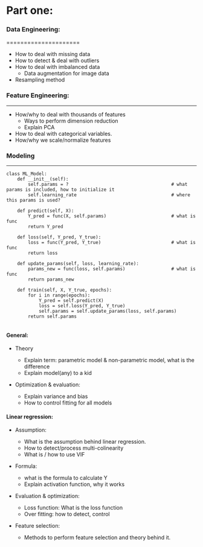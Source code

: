# Part one:

### Data Engineering:
=====================

+ How to deal with missing data
+ How to detect & deal with outliers
+ How to deal with imbalanced data
  - Data augmentation for image data
+ Resampling method


### Feature Engineering:
______________
- How/why to deal with thousands of features
  + Ways to perform dimension reduction
   - Explain PCA
- How to deal with categorical variables.
- How/why we scale/normalize features

### Modeling
______________
```
class ML_Model:
    def __init__(self):
        self.params = ?                                      # what params is included, how to initialize it
        self.learning_rate                                   # where this params is used?
        
    def predict(self, X):
        Y_pred = func(X, self.params)                        # what is func
        return Y_pred
  
    def loss(self, Y_pred, Y_true):
        loss = func(Y_pred, Y_true)                          # what is func
        return loss

    def update_params(self, loss, learning_rate):
        params_new = func(loss, self.params)                 # what is func
        return params_new
        
    def train(self, X, Y_true, epochs):
        for i in range(epochs):
            Y_pred = self.predict(X)
            loss = self.loss(Y_pred, Y_true)
            self.params = self.update_params(loss, self.params)
        return self.params
            
```
#### General:
- Theory
  - Explain term: parametric model & non-parametric model, what is the difference
  - Explain model(any) to a kid

- Optimization & evaluation:
  - Explain variance and bias
  - How to control fitting for all models    

#### Linear regression:
- Assumption:
  - What is the assumption behind linear regression.
  - How to detect/process multi-colinearity
  - What is / how to use VIF

- Formula:
  - what is the formula to calculate Y
  - Explain activation function, why it works

+ Evaluation & optimization:
  - Loss function: What is the loss function
  - Over fitting: how to detect, control

+ Feature selection:
  + Methods to perform feature selection and theory behind it.
    
  
